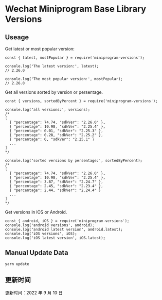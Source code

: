 
# Wechat Miniprogram Base Library Versions

## Useage

Get latest or most popular version:

```;
const { latest, mostPopular } = require('miniprogram-versions');

console.log('The latest version:', latest);
// 2.26.0

console.log('The most popular version:', mostPopular);
// 2.26.0

```

Get all versions sorted by version or persentage.

```
const { versions, sortedByPercent } = require('miniprogram-versions');

console.log('all versions:', versions);
/*
[
  { "percentage": 74.74, "sdkVer": "2.26.0" },
  { "percentage": 10.98, "sdkVer": "2.25.4" },
  { "percentage": 0.01, "sdkVer": "2.25.3" },
  { "percentage": 0.28, "sdkVer": "2.25.2" },
  { "percentage": 0, "sdkVer": "2.25.1" }
  ...
]
*/

console.log('sorted versions by persentage:', sortedByPercent);
/*
[
  { "percentage": 74.74, "sdkVer": "2.26.0" },
  { "percentage": 10.98, "sdkVer": "2.25.4" },
  { "percentage": 3.87, "sdkVer": "2.24.7" },
  { "percentage": 2.45, "sdkVer": "2.23.4" },
  { "percentage": 2.44, "sdkVer": "2.24.4" }
  ...
]
*/
```

Get versions in iOS or Android.

```
const { android, iOS } = require('miniprogram-versions');
console.log('android versions', android);
console.log('android latest version', android.latest);
console.log('iOS versions', iOS);
console.log('iOS latest version', iOS.latest);
```

## Manual Update Data

```
yarn update
```

## 更新时间

更新时间：2022 年 9 月 10 日
